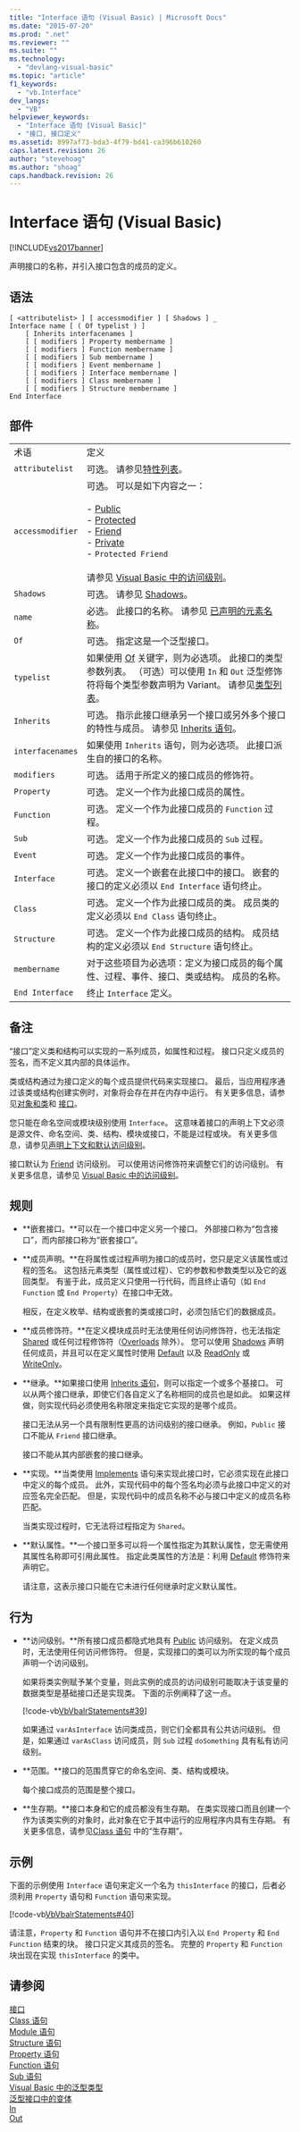 ```yaml
---
title: "Interface 语句 (Visual Basic) | Microsoft Docs"
ms.date: "2015-07-20"
ms.prod: ".net"
ms.reviewer: ""
ms.suite: ""
ms.technology: 
  - "devlang-visual-basic"
ms.topic: "article"
f1_keywords: 
  - "vb.Interface"
dev_langs: 
  - "VB"
helpviewer_keywords: 
  - "Interface 语句 [Visual Basic]"
  - "接口, 接口定义"
ms.assetid: 8997af73-bda3-4f79-bd41-ca396b610260
caps.latest.revision: 26
author: "stevehoag"
ms.author: "shoag"
caps.handback.revision: 26
---
```

# Interface 语句 (Visual Basic)
[!INCLUDE[vs2017banner](../../../visual-basic/includes/vs2017banner.md)]

声明接口的名称，并引入接口包含的成员的定义。  
  
## 语法  
  
```  
[ <attributelist> ] [ accessmodifier ] [ Shadows ] _  
Interface name [ ( Of typelist ) ]  
    [ Inherits interfacenames ]  
    [ [ modifiers ] Property membername ]  
    [ [ modifiers ] Function membername ]  
    [ [ modifiers ] Sub membername ]  
    [ [ modifiers ] Event membername ]  
    [ [ modifiers ] Interface membername ]  
    [ [ modifiers ] Class membername ]  
    [ [ modifiers ] Structure membername ]  
End Interface  
```  
  
## 部件  
  
|||  
|-|-|  
|术语|定义|  
|`attributelist`|可选。  请参见[特性列表](../../../visual-basic/language-reference/statements/attribute-list.md)。|  
|`accessmodifier`|可选。  可以是如下内容之一：<br /><br /> -   [Public](../../../visual-basic/language-reference/modifiers/public.md)<br />-   [Protected](../../../visual-basic/language-reference/modifiers/protected.md)<br />-   [Friend](../../../visual-basic/language-reference/modifiers/friend.md)<br />-   [Private](../../../visual-basic/language-reference/modifiers/private.md)<br />-   `Protected Friend`<br /><br /> 请参见 [Visual Basic 中的访问级别](../../../visual-basic/programming-guide/language-features/declared-elements/access-levels.md)。|  
|`Shadows`|可选。  请参见 [Shadows](../../../visual-basic/language-reference/modifiers/shadows.md)。|  
|`name`|必选。  此接口的名称。  请参见 [已声明的元素名称](../../../visual-basic/programming-guide/language-features/declared-elements/declared-element-names.md)。|  
|`Of`|可选。  指定这是一个泛型接口。|  
|`typelist`|如果使用 [Of](../../../visual-basic/language-reference/statements/of-clause.md) 关键字，则为必选项。  此接口的类型参数列表。  （可选）可以使用 `In` 和 `Out` 泛型修饰符将每个类型参数声明为 Variant。  请参见[类型列表](../../../visual-basic/language-reference/statements/type-list.md)。|  
|`Inherits`|可选。  指示此接口继承另一个接口或另外多个接口的特性与成员。  请参见 [Inherits 语句](../../../visual-basic/language-reference/statements/inherits-statement.md)。|  
|`interfacenames`|如果使用 `Inherits` 语句，则为必选项。  此接口派生自的接口的名称。|  
|`modifiers`|可选。  适用于所定义的接口成员的修饰符。|  
|`Property`|可选。  定义一个作为此接口成员的属性。|  
|`Function`|可选。  定义一个作为此接口成员的 `Function` 过程。|  
|`Sub`|可选。  定义一个作为此接口成员的 `Sub` 过程。|  
|`Event`|可选。  定义一个作为此接口成员的事件。|  
|`Interface`|可选。  定义一个嵌套在此接口中的接口。  嵌套的接口的定义必须以 `End Interface` 语句终止。|  
|`Class`|可选。  定义一个作为此接口成员的类。  成员类的定义必须以 `End Class` 语句终止。|  
|`Structure`|可选。  定义一个作为此接口成员的结构。  成员结构的定义必须以 `End Structure` 语句终止。|  
|`membername`|对于这些项目为必选项：定义为接口成员的每个属性、过程、事件、接口、类或结构。  成员的名称。|  
|`End Interface`|终止 `Interface` 定义。|  
  
## 备注  
 “接口”定义类和结构可以实现的一系列成员，如属性和过程。  接口只定义成员的签名，而不定义其内部的具体运作。  
  
 类或结构通过为接口定义的每个成员提供代码来实现接口。  最后，当应用程序通过该类或结构创建实例时，对象将会存在并在内存中运行。  有关更多信息，请参见[对象和类](../../../visual-basic/programming-guide/language-features/objects-and-classes/index.md)和 [接口](../../../visual-basic/programming-guide/language-features/interfaces/index.md)。  
  
 您只能在命名空间或模块级别使用 `Interface`。  这意味着接口的声明上下文必须是源文件、命名空间、类、结构、模块或接口，不能是过程或块。  有关更多信息，请参见[声明上下文和默认访问级别](../../../visual-basic/language-reference/statements/declaration-contexts-and-default-access-levels.md)。  
  
 接口默认为 [Friend](../../../visual-basic/language-reference/modifiers/friend.md) 访问级别。  可以使用访问修饰符来调整它们的访问级别。  有关更多信息，请参见 [Visual Basic 中的访问级别](../../../visual-basic/programming-guide/language-features/declared-elements/access-levels.md)。  
  
## 规则  
  
-   **嵌套接口。**可以在一个接口中定义另一个接口。  外部接口称为“包含接口”，而内部接口称为“嵌套接口”。  
  
-   **成员声明。**在将属性或过程声明为接口的成员时，您只是定义该属性或过程的签名。  这包括元素类型（属性或过程）、它的参数和参数类型以及它的返回类型。  有鉴于此，成员定义只使用一行代码，而且终止语句（如 `End Function` 或 `End Property`）在接口中无效。  
  
     相反，在定义枚举、结构或嵌套的类或接口时，必须包括它们的数据成员。  
  
-   **成员修饰符。**在定义模块成员时无法使用任何访问修饰符，也无法指定 [Shared](../../../visual-basic/language-reference/modifiers/shared.md) 或任何过程修饰符（[Overloads](../../../visual-basic/language-reference/modifiers/overloads.md) 除外）。  您可以使用 [Shadows](../../../visual-basic/language-reference/modifiers/shadows.md) 声明任何成员，并且可以在定义属性时使用 [Default](../../../visual-basic/language-reference/modifiers/default.md) 以及 [ReadOnly](../../../visual-basic/language-reference/modifiers/readonly.md) 或 [WriteOnly](../../../visual-basic/language-reference/modifiers/writeonly.md)。  
  
-   **继承。**如果接口使用 [Inherits 语句](../../../visual-basic/language-reference/statements/inherits-statement.md)，则可以指定一个或多个基接口。  可以从两个接口继承，即使它们各自定义了名称相同的成员也是如此。  如果这样做，则实现代码必须使用名称限定来指定它实现的是哪个成员。  
  
     接口无法从另一个具有限制性更高的访问级别的接口继承。  例如，`Public` 接口不能从 `Friend` 接口继承。  
  
     接口不能从其内部嵌套的接口继承。  
  
-   **实现。**当类使用 [Implements](../../../visual-basic/language-reference/statements/implements-clause.md) 语句来实现此接口时，它必须实现在此接口中定义的每个成员。  此外，实现代码中的每个签名均必须与此接口中定义的对应签名完全匹配。  但是，实现代码中的成员名称不必与接口中定义的成员名称匹配。  
  
     当类实现过程时，它无法将过程指定为 `Shared`。  
  
-   **默认属性。**一个接口至多可以将一个属性指定为其默认属性，您无需使用其属性名称即可引用此属性。  指定此类属性的方法是：利用 [Default](../../../visual-basic/language-reference/modifiers/default.md) 修饰符来声明它。  
  
     请注意，这表示接口只能在它未进行任何继承时定义默认属性。  
  
## 行为  
  
-   **访问级别。**所有接口成员都隐式地具有 [Public](../../../visual-basic/language-reference/modifiers/public.md) 访问级别。  在定义成员时，无法使用任何访问修饰符。  但是，实现接口的类可以为所实现的每个成员声明一个访问级别。  
  
     如果将类实例赋予某个变量，则此实例的成员的访问级别可能取决于该变量的数据类型是基础接口还是实现类。  下面的示例阐释了这一点。  
  
     [!code-vb[VbVbalrStatements#39](../../../visual-basic/language-reference/error-messages/codesnippet/VisualBasic/interface-statement_1.vb)]  
  
     如果通过 `varAsInterface` 访问类成员，则它们全都具有公共访问级别。  但是，如果通过 `varAsClass` 访问成员，则 `Sub` 过程 `doSomething` 具有私有访问级别。  
  
-   **范围。**接口的范围贯穿它的命名空间、类、结构或模块。  
  
     每个接口成员的范围是整个接口。  
  
-   **生存期。**接口本身和它的成员都没有生存期。  在类实现接口而且创建一个作为该类实例的对象时，此对象在它于其中运行的应用程序内具有生存期。  有关更多信息，请参见[Class 语句](../../../visual-basic/language-reference/statements/class-statement.md) 中的“生存期”。  
  
## 示例  
 下面的示例使用 `Interface` 语句来定义一个名为 `thisInterface` 的接口，后者必须利用 `Property` 语句和 `Function` 语句来实现。  
  
 [!code-vb[VbVbalrStatements#40](../../../visual-basic/language-reference/error-messages/codesnippet/VisualBasic/interface-statement_2.vb)]  
  
 请注意，`Property` 和 `Function` 语句并不在接口内引入以 `End Property` 和 `End Function` 结束的块。  接口只定义其成员的签名。  完整的 `Property` 和 `Function` 块出现在实现 `thisInterface` 的类中。  
  
## 请参阅  
 [接口](../../../visual-basic/programming-guide/language-features/interfaces/index.md)   
 [Class 语句](../../../visual-basic/language-reference/statements/class-statement.md)   
 [Module 语句](../../../visual-basic/language-reference/statements/module-statement.md)   
 [Structure 语句](../../../visual-basic/language-reference/statements/structure-statement.md)   
 [Property 语句](../../../visual-basic/language-reference/statements/property-statement.md)   
 [Function 语句](../../../visual-basic/language-reference/statements/function-statement.md)   
 [Sub 语句](../../../visual-basic/language-reference/statements/sub-statement.md)   
 [Visual Basic 中的泛型类型](../../../visual-basic/programming-guide/language-features/data-types/generic-types.md)   
 [泛型接口中的变体](../Topic/Variance%20in%20Generic%20Interfaces%20\(C%23%20and%20Visual%20Basic\).md)   
 [In](../../../visual-basic/language-reference/modifiers/in-generic-modifier.md)   
 [Out](../../../visual-basic/language-reference/modifiers/out-generic-modifier.md)